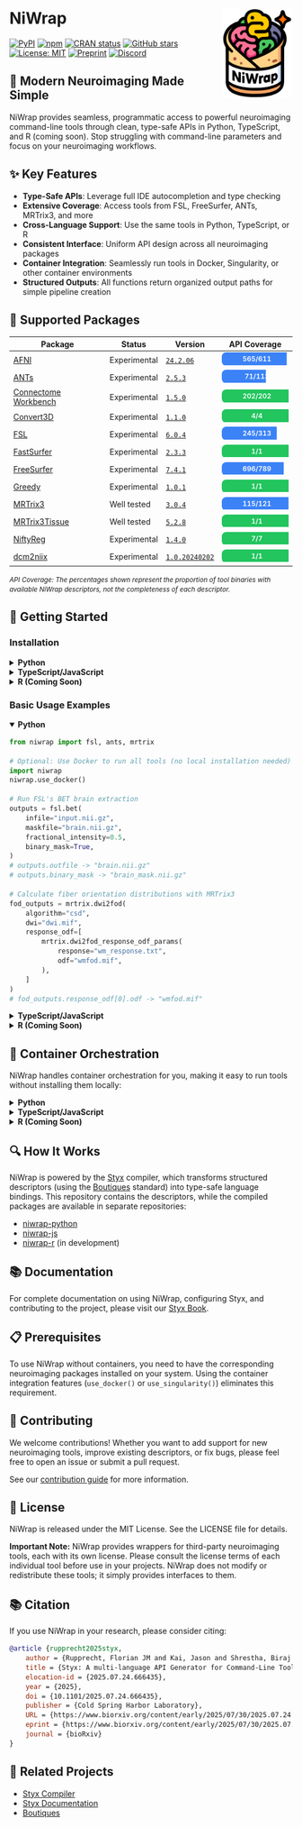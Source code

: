 # NiWrap <img src="logo.svg" align="right" width="25%"/>

[![PyPI](https://img.shields.io/pypi/v/niwrap.svg)](https://pypi.org/project/niwrap/)
[![npm](https://img.shields.io/npm/v/niwrap.svg)](https://www.npmjs.com/package/niwrap)
[![CRAN status](https://img.shields.io/badge/CRAN-coming%20soon-orange)](https://cran.r-project.org/)
[![GitHub stars](https://img.shields.io/github/stars/styx-api/niwrap?style=social)](https://github.com/styx-api/niwrap/stargazers)
[![License: MIT](https://img.shields.io/badge/License-MIT-blue.svg)](https://opensource.org/licenses/MIT)
[![Preprint](https://img.shields.io/badge/bioRxiv-preprint-green?logo=bookstack&logoColor=white)](https://doi.org/10.1101/2025.07.24.666435)
[![Discord](https://dcbadge.limes.pink/api/server/https://discord.gg/QMKUVCFWsR?style=flat)](https://discord.gg/QMKUVCFWsR)

## 🧠 Modern Neuroimaging Made Simple

NiWrap provides seamless, programmatic access to powerful neuroimaging command-line tools through clean, type-safe APIs in Python, TypeScript, and R (coming soon). Stop struggling with command-line parameters and focus on your neuroimaging workflows.

## ✨ Key Features

- **Type-Safe APIs**: Leverage full IDE autocompletion and type checking
- **Extensive Coverage**: Access tools from FSL, FreeSurfer, ANTs, MRTrix3, and more
- **Cross-Language Support**: Use the same tools in Python, TypeScript, or R
- **Consistent Interface**: Uniform API design across all neuroimaging packages
- **Container Integration**: Seamlessly run tools in Docker, Singularity, or other container environments
- **Structured Outputs**: All functions return organized output paths for simple pipeline creation

## 🧰 Supported Packages

<!-- START_PACKAGES_TABLE -->

| Package | Status | Version | API Coverage |
| --- | --- | --- | --- |
| [AFNI](https://afni.nimh.nih.gov/) | Experimental | [`24.2.06`](https://hub.docker.com/r/afni/afni_make_build) | <svg width="125" height="24"><defs><clipPath id="rounded"><rect width="125" height="24" rx="8"/></clipPath></defs><g clip-path="url(#rounded)"><rect width="125" height="24" fill="#ffffff" fill-opacity="0.15"/><rect width="115.58919803600656" height="24" fill="#3b82f6"/></g><text x="62.5" y="16" text-anchor="middle" fill="#ffffff" font-size="12" font-weight="600">565/611</text></svg> |
| [ANTs](https://github.com/ANTsX/ANTs) | Experimental | [`2.5.3`](https://hub.docker.com/r/antsx/ants) | <svg width="125" height="24"><defs><clipPath id="rounded"><rect width="125" height="24" rx="8"/></clipPath></defs><g clip-path="url(#rounded)"><rect width="125" height="24" fill="#ffffff" fill-opacity="0.15"/><rect width="78.53982300884955" height="24" fill="#3b82f6"/></g><text x="62.5" y="16" text-anchor="middle" fill="#ffffff" font-size="12" font-weight="600">71/113</text></svg> |
| [Connectome Workbench](https://github.com/Washington-University/workbench) | Experimental | [`1.5.0`](https://hub.docker.com/r/brainlife/connectome_workbench) | <svg width="125" height="24"><defs><clipPath id="rounded"><rect width="125" height="24" rx="8"/></clipPath></defs><g clip-path="url(#rounded)"><rect width="125" height="24" fill="#ffffff" fill-opacity="0.15"/><rect width="125.0" height="24" fill="#22c55e"/></g><text x="62.5" y="16" text-anchor="middle" fill="#ffffff" font-size="12" font-weight="600">202/202</text></svg> |
| [Convert3D](http://www.itksnap.org/pmwiki/pmwiki.php?n=Convert3D.Convert3D) | Experimental | [`1.1.0`](https://hub.docker.com/r/pyushkevich/itksnap) | <svg width="125" height="24"><defs><clipPath id="rounded"><rect width="125" height="24" rx="8"/></clipPath></defs><g clip-path="url(#rounded)"><rect width="125" height="24" fill="#ffffff" fill-opacity="0.15"/><rect width="125.0" height="24" fill="#22c55e"/></g><text x="62.5" y="16" text-anchor="middle" fill="#ffffff" font-size="12" font-weight="600">4/4</text></svg> |
| [FSL](https://fsl.fmrib.ox.ac.uk/fsl/fslwiki) | Experimental | [`6.0.4`](https://hub.docker.com/r/brainlife/fsl) | <svg width="125" height="24"><defs><clipPath id="rounded"><rect width="125" height="24" rx="8"/></clipPath></defs><g clip-path="url(#rounded)"><rect width="125" height="24" fill="#ffffff" fill-opacity="0.15"/><rect width="97.84345047923323" height="24" fill="#3b82f6"/></g><text x="62.5" y="16" text-anchor="middle" fill="#ffffff" font-size="12" font-weight="600">245/313</text></svg> |
| [FastSurfer](https://github.com/Deep-MI/FastSurfer) | Experimental | [`2.3.3`](https://hub.docker.com/r/deepmi/fastsurfer) | <svg width="125" height="24"><defs><clipPath id="rounded"><rect width="125" height="24" rx="8"/></clipPath></defs><g clip-path="url(#rounded)"><rect width="125" height="24" fill="#ffffff" fill-opacity="0.15"/><rect width="125.0" height="24" fill="#22c55e"/></g><text x="62.5" y="16" text-anchor="middle" fill="#ffffff" font-size="12" font-weight="600">1/1</text></svg> |
| [FreeSurfer](https://github.com/freesurfer/freesurfer) | Experimental | [`7.4.1`](https://hub.docker.com/r/freesurfer/freesurfer) | <svg width="125" height="24"><defs><clipPath id="rounded"><rect width="125" height="24" rx="8"/></clipPath></defs><g clip-path="url(#rounded)"><rect width="125" height="24" fill="#ffffff" fill-opacity="0.15"/><rect width="110.26615969581749" height="24" fill="#3b82f6"/></g><text x="62.5" y="16" text-anchor="middle" fill="#ffffff" font-size="12" font-weight="600">696/789</text></svg> |
| [Greedy](https://sites.google.com/view/greedyreg/about) | Experimental | [`1.0.1`](https://hub.docker.com/r/pyushkevich/itksnap) | <svg width="125" height="24"><defs><clipPath id="rounded"><rect width="125" height="24" rx="8"/></clipPath></defs><g clip-path="url(#rounded)"><rect width="125" height="24" fill="#ffffff" fill-opacity="0.15"/><rect width="125.0" height="24" fill="#22c55e"/></g><text x="62.5" y="16" text-anchor="middle" fill="#ffffff" font-size="12" font-weight="600">1/1</text></svg> |
| [MRTrix3](https://www.mrtrix.org/) | Well tested | [`3.0.4`](https://hub.docker.com/r/mrtrix3/mrtrix3) | <svg width="125" height="24"><defs><clipPath id="rounded"><rect width="125" height="24" rx="8"/></clipPath></defs><g clip-path="url(#rounded)"><rect width="125" height="24" fill="#ffffff" fill-opacity="0.15"/><rect width="118.80165289256199" height="24" fill="#3b82f6"/></g><text x="62.5" y="16" text-anchor="middle" fill="#ffffff" font-size="12" font-weight="600">115/121</text></svg> |
| [MRTrix3Tissue](https://3tissue.github.io/) | Well tested | [`5.2.8`](https://hub.docker.com/r/brainlife/3tissue) | <svg width="125" height="24"><defs><clipPath id="rounded"><rect width="125" height="24" rx="8"/></clipPath></defs><g clip-path="url(#rounded)"><rect width="125" height="24" fill="#ffffff" fill-opacity="0.15"/><rect width="125.0" height="24" fill="#22c55e"/></g><text x="62.5" y="16" text-anchor="middle" fill="#ffffff" font-size="12" font-weight="600">1/1</text></svg> |
| [NiftyReg](http://cmictig.cs.ucl.ac.uk/wiki/index.php/NiftyReg) | Experimental | [`1.4.0`](https://hub.docker.com/r/vnmd/niftyreg_1.4.0) | <svg width="125" height="24"><defs><clipPath id="rounded"><rect width="125" height="24" rx="8"/></clipPath></defs><g clip-path="url(#rounded)"><rect width="125" height="24" fill="#ffffff" fill-opacity="0.15"/><rect width="125.0" height="24" fill="#22c55e"/></g><text x="62.5" y="16" text-anchor="middle" fill="#ffffff" font-size="12" font-weight="600">7/7</text></svg> |
| [dcm2niix](https://github.com/rordenlab/dcm2niix) | Experimental | [`1.0.20240202`](https://hub.docker.com/r/vnmd/dcm2niix_v1.0.20240202) | <svg width="125" height="24"><defs><clipPath id="rounded"><rect width="125" height="24" rx="8"/></clipPath></defs><g clip-path="url(#rounded)"><rect width="125" height="24" fill="#ffffff" fill-opacity="0.15"/><rect width="125.0" height="24" fill="#22c55e"/></g><text x="62.5" y="16" text-anchor="middle" fill="#ffffff" font-size="12" font-weight="600">1/1</text></svg> |
<!-- END_PACKAGES_TABLE -->
<small>*API Coverage: The percentages shown represent the proportion of tool binaries with available NiWrap descriptors, not the completeness of each descriptor.*</small>

## 🚀 Getting Started

### Installation

<details>
<summary><b>Python</b></summary>

```bash
pip install niwrap
```
</details>

<details>
<summary><b>TypeScript/JavaScript</b></summary>

```bash
npm install niwrap
# or
yarn add niwrap
```
</details>

<details>
<summary><b>R (Coming Soon)</b></summary>

```bash
# Not yet available on CRAN
# Coming soon!
```
</details>

### Basic Usage Examples

<details open>
<summary><b>Python</b></summary>

```python
from niwrap import fsl, ants, mrtrix

# Optional: Use Docker to run all tools (no local installation needed)
import niwrap
niwrap.use_docker()

# Run FSL's BET brain extraction
outputs = fsl.bet(
    infile="input.nii.gz", 
    maskfile="brain.nii.gz", 
    fractional_intensity=0.5,
    binary_mask=True,
)
# outputs.outfile -> "brain.nii.gz"
# outputs.binary_mask -> "brain_mask.nii.gz"

# Calculate fiber orientation distributions with MRTrix3
fod_outputs = mrtrix.dwi2fod(
    algorithm="csd",
    dwi="dwi.mif",
    response_odf=[
        mrtrix.dwi2fod_response_odf_params(
            response="wm_response.txt",
            odf="wmfod.mif",
        ),
    ]
)
# fod_outputs.response_odf[0].odf -> "wmfod.mif"
```
</details>

<details>
<summary><b>TypeScript/JavaScript</b></summary>

```typescript
import { niwrap, fsl, ants, mrtrix3 } from 'niwrap';

// Optional: Use Docker to run all tools (no local installation needed)
niwrap.useDocker();

// Run FSL's BET brain extraction
const outputs = await fsl.bet({
    input: "input.nii.gz", 
    output: "brain.nii.gz",
    f: 0.5 
});
// outputs.outputFile -> "brain.nii.gz"
// outputs.maskFile -> "brain_mask.nii.gz"

// Calculate fiber orientation distributions with MRTrix3
const fodOutputs = await mrtrix3.dwi2fod({
    algorithm: "csd",
    in_file: "dwi.mif",
    wm_txt: "wm_response.txt",
    wm_odf: "wmfod.mif"
});
// fodOutputs.wmOdf -> "wmfod.mif"
```
</details>

<details>
<summary><b>R (Coming Soon)</b></summary>

```R
library(niwrap)

# Optional: Use Docker to run all tools (no local installation needed)
niwrap$use_docker()

# Run FSL's BET brain extraction
outputs <- fsl$bet("input.nii.gz", "brain.nii.gz", fractional_intensity=0.5)
# outputs$output_file -> "brain.nii.gz"
# outputs$mask_file -> "brain_mask.nii.gz"

# More functionality coming soon!
```
</details>

## 🔧 Container Orchestration

NiWrap handles container orchestration for you, making it easy to run tools without installing them locally:

<details>
<summary><b>Python</b></summary>

```python
import niwrap

# Use Docker containers
niwrap.use_docker()

# Use Singularity containers
niwrap.use_singularity()

# Custom container configuration
niwrap.use_docker()
```
</details>

<details>
<summary><b>TypeScript/JavaScript</b></summary>

```typescript
import { niwrap } from 'niwrap';

// Use Docker containers
niwrap.useDocker();

// Use Singularity containers
niwrap.useSingularity();

// Custom container configuration
niwrap.useDocker({
    bindMounts: ["/data:/data"],
    envs: {"CUDA_VISIBLE_DEVICES": "0"}
});
```
</details>

<details>
<summary><b>R (Coming Soon)</b></summary>

```R
library(niwrap)

# Use Docker containers
niwrap$use_docker()

# Use Singularity containers
niwrap$use_singularity()

# Custom container configuration
niwrap$use_docker(
    bind_mounts = c("/data:/data"),
    envs = list(CUDA_VISIBLE_DEVICES = "0")
)
```
</details>

## 🔍 How It Works

NiWrap is powered by the [Styx](https://github.com/styx-api/styx) compiler, which transforms structured descriptors (using the [Boutiques](https://boutiques.github.io/) standard) into type-safe language bindings. This repository contains the descriptors, while the compiled packages are available in separate repositories:

- [niwrap-python](https://github.com/styx-api/niwrap-python)
- [niwrap-js](https://github.com/styx-api/niwrap-js)
- [niwrap-r](https://github.com/styx-api/niwrap-r) (in development)

## 📚 Documentation

For complete documentation on using NiWrap, configuring Styx, and contributing to the project, please visit our [Styx Book](https://styx-api.github.io/styxbook/).

## 📋 Prerequisites

To use NiWrap without containers, you need to have the corresponding neuroimaging packages installed on your system. Using the container integration features (`use_docker()` or `use_singularity()`) eliminates this requirement.

## 🤝 Contributing

We welcome contributions! Whether you want to add support for new neuroimaging tools, improve existing descriptors, or fix bugs, please feel free to open an issue or submit a pull request.

See our [contribution guide](https://styx-api.github.io/styxbook/contributing.html) for more information.

## 📄 License

NiWrap is released under the MIT License. See the LICENSE file for details.

**Important Note:** NiWrap provides wrappers for third-party neuroimaging tools, each with its own license. Please consult the license terms of each individual tool before use in your projects. NiWrap does not modify or redistribute these tools; it simply provides interfaces to them.

## 📚 Citation

If you use NiWrap in your research, please consider citing:

```bibtex
@article {rupprecht2025styx,
	author = {Rupprecht, Florian JM and Kai, Jason and Shrestha, Biraj and Giavasis, Steven and Xu, Ting and Glatard, Tristan and Milham, Michael P and Kiar, Gregory},
	title = {Styx: A multi-language API Generator for Command-Line Tools},
	elocation-id = {2025.07.24.666435},
	year = {2025},
	doi = {10.1101/2025.07.24.666435},
	publisher = {Cold Spring Harbor Laboratory},
	URL = {https://www.biorxiv.org/content/early/2025/07/30/2025.07.24.666435},
	eprint = {https://www.biorxiv.org/content/early/2025/07/30/2025.07.24.666435.full.pdf},
	journal = {bioRxiv}
}
```

## 🔗 Related Projects

- [Styx Compiler](https://github.com/styx-api/styx)
- [Styx Documentation](https://styx-api.github.io/styxbook/)
- [Boutiques](https://boutiques.github.io/)
